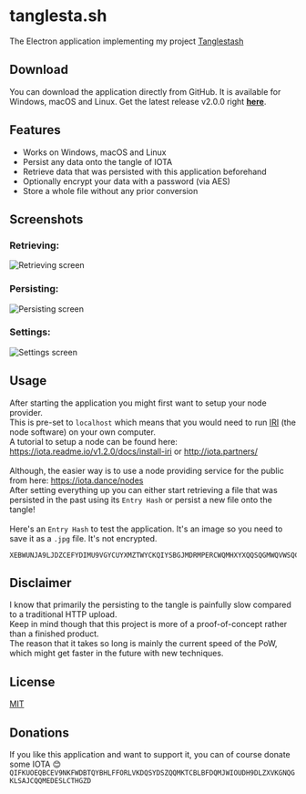 # tanglesta.sh
The Electron application implementing my project [Tanglestash](https://github.com/loehnertz/Tanglestash)


## Download

You can download the application directly from GitHub.
It is available for Windows, macOS and Linux.
Get the latest release v2.0.0 right **[here](https://github.com/loehnertz/tanglesta.sh/releases/tag/v2.1.0)**.


## Features

- Works on Windows, macOS and Linux
- Persist any data onto the tangle of IOTA
- Retrieve data that was persisted with this application beforehand
- Optionally encrypt your data with a password (via AES)
- Store a whole file without any prior conversion


## Screenshots

### Retrieving:
![Retrieving screen](https://i.imgur.com/99eTfbo.png)

### Persisting:
![Persisting screen](https://i.imgur.com/rgmsvs5.png)

### Settings:
![Settings screen](https://i.imgur.com/xv1jfrh.png)


## Usage

After starting the application you might first want to setup your node provider.\
This is pre-set to `localhost` which means that you would need to run
[IRI](https://github.com/iotaledger/iri) (the node software) on your own computer.\
A tutorial to setup a node can be found here:
https://iota.readme.io/v1.2.0/docs/install-iri or http://iota.partners/ \
\
Although, the easier way is to use a node providing service for the public from here: https://iota.dance/nodes \
After setting everything up you can either start retrieving a file that
was persisted in the past using its `Entry Hash` or persist a new file onto the tangle!\
\
Here's an `Entry Hash` to test the application. It's an image so you need to save it as a `.jpg` file. It's not encrypted.
```
XEBWUNJA9LJDZCEFYDIMU9VGYCUYXMZTWYCKQIYSBGJMDRMPERCWQMHXYXQQSQGMWQVWSQCWOCBG99999
```


## Disclaimer

I know that primarily the persisting to the tangle is painfully slow compared to a traditional HTTP upload.\
Keep in mind though that this project is more of a proof-of-concept rather than a finished product.\
The reason that it takes so long is mainly the current speed of the PoW, which might get faster in the future with new techniques.


## License

[MIT](LICENSE)


## Donations

If you like this application and want to support it, you can of course donate some IOTA 😊 \
`QIFKUOEQBCEV9NKFWDBTQYBHLFFORLVKDQSYDSZQQMKTCBLBFDQMJWIOUDH9DLZXVKGNQGKLSAJCQQMEDESLCTHGZD`
